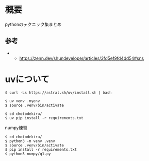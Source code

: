 # 概要
pythonのテクニック集まとめ


## 参考 
- - https://zenn.dev/shundeveloper/articles/3fd5ef9fd4dd54#sns

# uvについて

```
$ curl -Ls https://astral.sh/uv/install.sh | bash
```

```
$ uv venv .myenv
$ source .venv/bin/activate
```


```
$ cd chotodekiru/
$ uv pip install -r requirements.txt
```

numpy練習
```
$ cd chotodekiru/
$ python3 -m venv .venv
$ source .venv/bin/activate
$ pip install -r requirements.txt
$ python3 numpy/q1.py
```